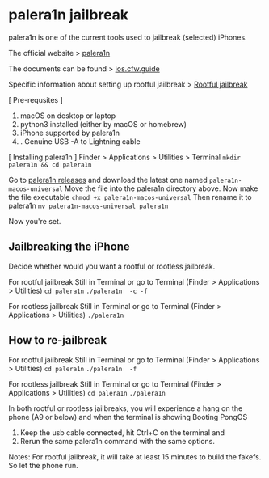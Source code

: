 # palera1n jailbreak

palera1n is one of the current tools used to jailbreak (selected) iPhones.

The official website > [palera1n](https://github.com/palera1n/palera1n)

The documents can be found > [ios.cfw.guide](https://ios.cfw.guide/)

Specific information about setting up rootful jailbreak > [Rootful jailbreak](https://ios.cfw.guide/archived-palera1n-rootful/)


[ Pre-requsites ]
1. macOS on desktop or laptop
2. python3 installed (either by macOS or homebrew)
3. iPhone supported by palera1n
4. . Genuine USB -A to Lightning cable


[ Installing palera1n ]
Finder > Applications > Utilities > Terminal
`mkdir palera1n && cd palera1n`

Go to [palera1n releases](https://github.com/palera1n/palera1n/releases)
and download the latest one named `palera1n-macos-universal`
Move the file into the palera1n directory above.
Now make the file executable
`chmod +x palera1n-macos-universal`
Then rename it to palera1n
`mv palera1n-macos-universal palera1n`

Now you're set.

## Jailbreaking the iPhone

Decide whether would you want a rootful or rootless jailbreak.

For rootful jailbreak
Still in Terminal or go to Terminal (Finder > Applications > Utilities)
`cd palera1n`
`./palera1n  -c -f`

For rootless jailbreak
Still in Terminal or go to Terminal (Finder > Applications > Utilities)
`./palera1n`

## How to re-jailbreak

For rootful jailbreak
Still in Terminal or go to Terminal (Finder > Applications > Utilities)
`cd palera1n`
`./palera1n  -f`

For rootless jailbreak
Still in Terminal or go to Terminal (Finder > Applications > Utilities)
`cd palera1n`
`./palera1n`


In both rootful or rootless jailbreaks, you will experience a hang on the phone (A9 or below) and when the terminal is showing Booting PongOS
1. Keep the usb cable connected, hit Ctrl+C on the terminal and 
2. Rerun the same palera1n command with the same options.

Notes: For rootful jailbreak, it will take at least 15 minutes to build the fakefs. So let the phone run.
